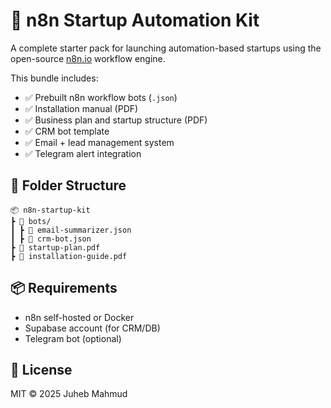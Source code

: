 # 🚀 n8n Startup Automation Kit

A complete starter pack for launching automation-based startups using the open-source [n8n.io](https://n8n.io) workflow engine.

This bundle includes:
- ✅ Prebuilt n8n workflow bots (`.json`)
- ✅ Installation manual (PDF)
- ✅ Business plan and startup structure (PDF)
- ✅ CRM bot template
- ✅ Email + lead management system
- ✅ Telegram alert integration

## 📂 Folder Structure

```
📦 n8n-startup-kit
┣ 📁 bots/
┃ ┣ 📄 email-summarizer.json
┃ ┣ 📄 crm-bot.json
┣ 📄 startup-plan.pdf
┣ 📄 installation-guide.pdf
```

## 📦 Requirements

- n8n self-hosted or Docker
- Supabase account (for CRM/DB)
- Telegram bot (optional)

## 📄 License

MIT © 2025 Juheb Mahmud
